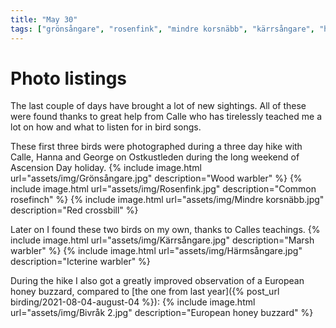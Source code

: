 ```yaml
---
title: "May 30"
tags: ["grönsångare", "rosenfink", "mindre korsnäbb", "kärrsångare", "härmsångare", "bivråk"]
---
```

# Photo listings
The last couple of days have brought a lot of new sightings. All of these were
found thanks to great help from Calle who has tirelessly teached me a lot on
how and what to listen for in bird songs.

These first three birds were photographed during a three day hike with Calle,
Hanna and George on Ostkustleden during the long weekend of Ascension Day
holiday.
{% include image.html url="assets/img/Grönsångare.jpg" description="Wood warbler" %}
{% include image.html url="assets/img/Rosenfink.jpg" description="Common rosefinch" %}
{% include image.html url="assets/img/Mindre korsnäbb.jpg" description="Red crossbill" %}

Later on I found these two birds on my own, thanks to Calles teachings.
{% include image.html url="assets/img/Kärrsångare.jpg" description="Marsh warbler" %}
{% include image.html url="assets/img/Härmsångare.jpg" description="Icterine warbler" %}

During the hike I also got a greatly improved observation of a European honey
buzzard, compared to [the one from last year]({% post_url birding/2021-08-04-august-04 %}):
{% include image.html url="assets/img/Bivråk 2.jpg" description="European honey buzzard" %}














